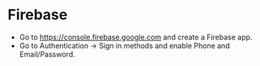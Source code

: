 # Firebase 

* Go to https://console.firebase.google.com and create a Firebase app.
* Go to Authentication -> Sign in methods and enable Phone and Email/Password.
